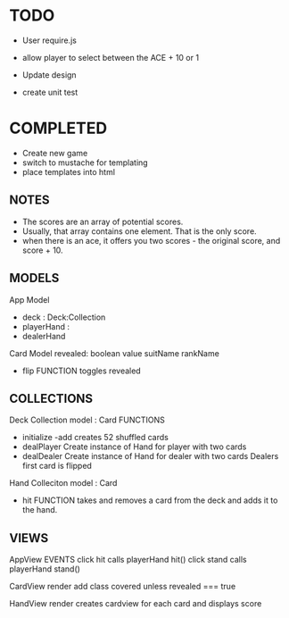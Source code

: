 # TODO
- User require.js

- allow player to select between the ACE + 10 or 1
- Update design
- create unit test

# COMPLETED
- Create new game
- switch to mustache for templating
- place templates into html

## NOTES

- The scores are an array of potential scores.
- Usually, that array contains one element. That is the only score.
- when there is an ace, it offers you two scores - the original score, and score + 10.

## MODELS

App Model
  - deck : Deck:Collection
  - playerHand : 
  - dealerHand

Card Model
  revealed: boolean
  value
  suitName
  rankName
  - flip FUNCTION
    toggles revealed


## COLLECTIONS

Deck Collection
  model : Card
  FUNCTIONS
  - initialize
    -add
      creates 52 shuffled cards
  - dealPlayer
    Create instance of Hand for player with two cards
  - dealDealer
    Create instance of Hand for dealer with two cards
    Dealers first card is flipped

Hand Colleciton
  model : Card
  - hit FUNCTION
    takes and removes a card from the deck and adds it to the hand.

## VIEWS

AppView
  EVENTS
    click hit
      calls playerHand hit()
    click stand
      calls playerHand stand()

CardView
  render
    add class covered unless revealed === true

HandView
  render
    creates cardview for each card and displays score
  



